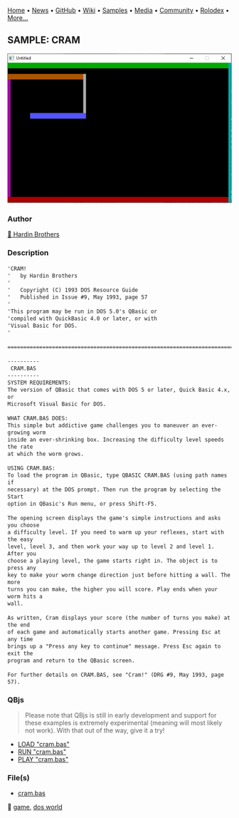 [Home](https://qb64.com) • [News](../../news.md) • [GitHub](../../github.md) • [Wiki](../../wiki.md) • [Samples](../../samples.md) • [Media](../../media.md) • [Community](../../community.md) • [Rolodex](../../rolodex.md) • [More...](../../more.md)

## SAMPLE: CRAM

![screenshot.png](img/screenshot.png)

### Author

[🐝 Hardin Brothers](../hardin-brothers.md) 

### Description

```text
'CRAM!
'   by Hardin Brothers
'
'   Copyright (C) 1993 DOS Resource Guide
'   Published in Issue #9, May 1993, page 57
'
'This program may be run in DOS 5.0's QBasic or
'compiled with QuickBasic 4.0 or later, or with
'Visual Basic for DOS.
'

==============================================================================

----------
 CRAM.BAS
----------
SYSTEM REQUIREMENTS:
The version of QBasic that comes with DOS 5 or later, Quick Basic 4.x, or 
Microsoft Visual Basic for DOS.

WHAT CRAM.BAS DOES:
This simple but addictive game challenges you to maneuver an ever-growing worm 
inside an ever-shrinking box. Increasing the difficulty level speeds the rate 
at which the worm grows.

USING CRAM.BAS:
To load the program in QBasic, type QBASIC CRAM.BAS (using path names if 
necessary) at the DOS prompt. Then run the program by selecting the Start 
option in QBasic's Run menu, or press Shift-F5.

The opening screen displays the game's simple instructions and asks you choose 
a difficulty level. If you need to warm up your reflexes, start with the easy 
level, level 3, and then work your way up to level 2 and level 1. After you 
choose a playing level, the game starts right in. The object is to press any 
key to make your worm change direction just before hitting a wall. The more 
turns you can make, the higher you will score. Play ends when your worm hits a 
wall.

As written, Cram displays your score (the number of turns you make) at the end 
of each game and automatically starts another game. Pressing Esc at any time 
brings up a "Press any key to continue" message. Press Esc again to exit the 
program and return to the QBasic screen.

For further details on CRAM.BAS, see "Cram!" (DRG #9, May 1993, page 57).
```

### QBjs

> Please note that QBjs is still in early development and support for these examples is extremely experimental (meaning will most likely not work). With that out of the way, give it a try!

* [LOAD "cram.bas"](https://v6p9d9t4.ssl.hwcdn.net/html/5963335/index.html?src=https://qb64.com/samples/cram/src/cram.bas)
* [RUN "cram.bas"](https://v6p9d9t4.ssl.hwcdn.net/html/5963335/index.html?mode=auto&src=https://qb64.com/samples/cram/src/cram.bas)
* [PLAY "cram.bas"](https://v6p9d9t4.ssl.hwcdn.net/html/5963335/index.html?mode=play&src=https://qb64.com/samples/cram/src/cram.bas)

### File(s)

* [cram.bas](src/cram.bas)

🔗 [game](../game.md), [dos world](../dos-world.md)
